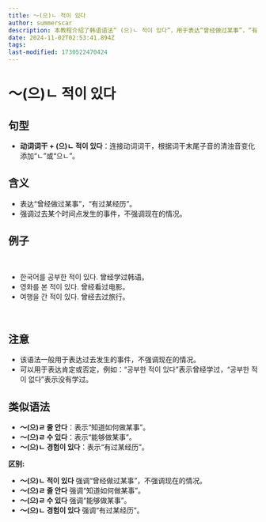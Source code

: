 ```yaml
---
title: 〜(으)ㄴ 적이 있다
author: summerscar
description: 本教程介绍了韩语语法“ (으)ㄴ 적이 있다”，用于表达“曾经做过某事”，“有过某经历”。教程详细解释了语法结构、用法及例句，并与类似语法进行对比，帮助学习者理解和运用该语法。
date: 2024-11-02T02:53:41.894Z
tags:
last-modified: 1730522470424
---
```


# 〜(으)ㄴ 적이 있다

## 句型

- **动词词干 + (으)ㄴ 적이 있다**：连接动词词干，根据词干末尾子音的清浊音变化添加“ㄴ”或“으ㄴ”。

## 含义

- 表达“曾经做过某事”，“有过某经历”。
- 强调过去某个时间点发生的事件，不强调现在的情况。

## 例子

<br/>

- <Speak>한국어를 공부한 적이 있다.</Speak>  曾经学过韩语。
- <Speak>영화를 본 적이 있다.</Speak>  曾经看过电影。
- <Speak>여행을 간 적이 있다.</Speak>  曾经去过旅行。

<br/>

## 注意

- 该语法一般用于表达过去发生的事件，不强调现在的情况。
- 可以用于表达肯定或否定，例如：“공부한 적이 있다”表示曾经学过，“공부한 적이 없다”表示没有学过。

## 类似语法

- **〜(으)ㄹ 줄 안다**：表示“知道如何做某事”。
- **〜(으)ㄹ 수 있다**：表示“能够做某事”。
- **〜(으)ㄴ 경험이 있다**：表示“有过某经历”。

**区别:**

- **〜(으)ㄴ 적이 있다** 强调“曾经做过某事”，不强调现在的情况。
- **〜(으)ㄹ 줄 안다** 强调“知道如何做某事”。
- **〜(으)ㄹ 수 있다** 强调“能够做某事”。
- **〜(으)ㄴ 경험이 있다**  强调“有过某经历”。
